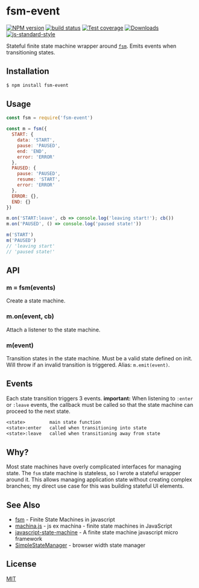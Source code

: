 # fsm-event
[![NPM version][npm-image]][npm-url]
[![build status][travis-image]][travis-url]
[![Test coverage][coveralls-image]][coveralls-url]
[![Downloads][downloads-image]][downloads-url]
[![js-standard-style][standard-image]][standard-url]

Stateful finite state machine wrapper around
[`fsm`](https://github.com/dominictarr/fsm). Emits events when transitioning
states.

## Installation
```bash
$ npm install fsm-event
```

## Usage
```js
const fsm = require('fsm-event')

const m = fsm({
  START: {
    data: 'START',
    pause: 'PAUSED',
    end: 'END',
    error: 'ERROR'
  },
  PAUSED: {
    pause: 'PAUSED',
    resume: 'START',
    error: 'ERROR'
  },
  ERROR: {},
  END: {}
})

m.on('START:leave', cb => console.log('leaving start!'); cb())
m.on('PAUSED', () => console.log('paused state!'))

m('START')
m('PAUSED')
// 'leaving start'
// 'paused state!'
```

## API
### m = fsm(events)
Create a state machine.

### m.on(event, cb)
Attach a listener to the state machine.

### m(event)
Transition states in the state machine. Must be a valid state defined on init.
Will throw if an invalid transition is triggered. Alias: `m.emit(event)`.

## Events
Each state transition triggers 3 events. __important:__ When listening to
`:enter` or `:leave` events, the callback must be called so that the state
machine can proceed to the next state.
```txt
<state>         main state function 
<state>:enter   called when transitioning into state
<state>:leave   called when transitioning away from state
```

## Why?
Most state machines have overly complicated interfaces for managing state. The
`fsm` state machine is stateless, so I wrote a stateful wrapper around it. This
allows managing application state without creating complex branches; my direct
use case for this was building stateful UI elements.

## See Also
- [fsm](https://github.com/dominictarr/fsm) - Finite State Machines in javascript
- [machina.js](https://github.com/ifandelse/machina.js) - js ex machina - finite state machines in JavaScript
- [javascript-state-machine](https://github.com/jakesgordon/javascript-state-machine) - A finite state machine javascript micro framework
- [SimpleStateManager](https://github.com/SimpleStateManager/SimpleStateManager) - browser width state manager

## License
[MIT](https://tldrlegal.com/license/mit-license)

[npm-image]: https://img.shields.io/npm/v/fsm-event.svg?style=flat-square
[npm-url]: https://npmjs.org/package/fsm-event
[travis-image]: https://img.shields.io/travis/yoshuawuyts/fsm-event.svg?style=flat-square
[travis-url]: https://travis-ci.org/yoshuawuyts/fsm-event
[coveralls-image]: https://img.shields.io/coveralls/yoshuawuyts/fsm-event.svg?style=flat-square
[coveralls-url]: https://coveralls.io/r/yoshuawuyts/fsm-event?branch=master
[downloads-image]: http://img.shields.io/npm/dm/fsm-event.svg?style=flat-square
[downloads-url]: https://npmjs.org/package/fsm-event
[standard-image]: https://img.shields.io/badge/code%20style-standard-brightgreen.svg?style=flat-square
[standard-url]: https://github.com/feross/standard
